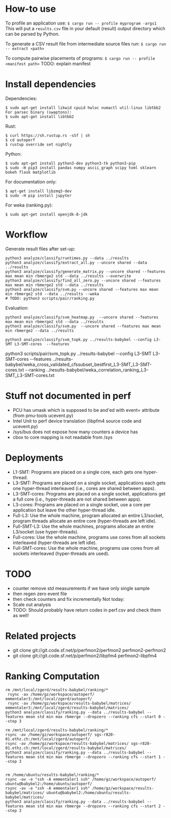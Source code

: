 # How-to use

To profile an application use:
`$ cargo run -- profile myprogram -args1`
This will put a `results.csv` file in your default (result) output directory which can be parsed by Python.

To generate a CSV result file from intermediate source files run:
`$ cargo run -- extract <path>`

To compute pairwise placements of programs:
`$ cargo run -- profile <manifest path>`
TODO: explain manifest

# Install dependencies

Dependencies:
```
$ sudo apt-get install likwid cpuid hwloc numactl util-linux libtbb2
For parsec binary (swaptons):
$ sudo apt-get install libtbb2
```

Rust:
```
$ curl https://sh.rustup.rs -sSf | sh
$ cd autoperf
$ rustup override set nightly
```

Python:
```
$ sudo apt-get install python3-dev python3-tk python3-pip
$ sudo -H pip3 install pandas numpy ascii_graph scipy toml sklearn bokeh flask matplotlib
```

For documentation only:
```
$ apt-get install libzmq3-dev
$ sudo -H pip install jupyter
```

For weka (ranking.py):
```
$ sudo apt-get install openjdk-8-jdk
```

# Workflow

Generate result files after set-up:
```
python3 analyze/classify/runtimes.py --data ../results
python3 analyze/classify/extract_all.py --uncore shared --data ../results
python3 analyze/classify/generate_matrix.py --uncore shared --features max mean min rbmerge2 std --data ../results --overwrite
python3 analyze/classify/find_all_zero.py --uncore shared --features max mean min rbmerge2 std --data ../results
python3 analyze/classify/svm.py --uncore shared --features max mean min rbmerge2 std --data ../results --weka
# TODO: python3 scripts/pair/ranking.py
```

Evaluation:
```
python3 analyze/classify/svm_heatmap.py  --uncore shared --features max mean min rbmerge2 std --data ../results
python3 analyze/classify/svm.py  --uncore shared --features max mean min rbmerge2 --data ../results

python3 analyze/classify/svm_topk.py ../results-babybel --config L3-SMT L3-SMT-cores  --features
```

python3 scripts/pair/svm_topk.py ../results-babybel --config L3-SMT L3-SMT-cores  --features ../results-babybel/weka_cross_validated_cfssubset_bestfirst_L3-SMT_L3-SMT-cores.txt --ranking ../results-babybel/weka_correlation_ranking_L3-SMT_L3-SMT-cores.txt

# Stuff not documented in perf
  * PCU has umask which is supposed to be and'ed with event= attribute (from pmu-tools ucevent.py)
  * Intel Unit to perf device translation (libpfm4 source code and ucevent.py)
  * /sys/bus does not expose how many counters a device has
  * cbox to core mapping is not readable from /sys

# Deployments
  * L1-SMT: Programs are placed on a single core, each gets one hyper-thread.
  * L3-SMT: Programs are placed on a single socket, applications each gets one hyper-thread interleaved (i.e., cores are shared between apps).
  * L3-SMT-cores: Programs are placed on a single socket, applications get a full core (i.e., hyper-threads are not shared between apps).
  * L3-cores: Programs are placed on a single socket, use a core per application but leave the other hyper-thread idle.
  * Full-L3: Use the whole machine, program allocated an entire L3/socket, program threads allocate an entire core (hyper-threads are left idle).
  * Full-SMT-L3: Use the whole machines, programs allocate an entire L3/socket (use hyper-threads).
  * Full-cores: Use the whole machine, programs use cores from all sockets interleaved (hyper-threads are left idle).
  * Full-SMT-cores: Use the whole machine, programs use cores from all sockets interleaved (hyper-threads are used).

# TODO
  * counter remove std measurements if we have only single sample
  * then regen zero event file
  * then check counters and fix incrementally
Not today:
  * Scale out analysis
  * TODO: Should probably have return codes in perf.csv and check them as well!


# Related projects
  * git clone git://git.code.sf.net/p/perfmon2/perfmon2 perfmon2-perfmon2
  * git clone git://git.code.sf.net/p/perfmon2/libpfm4 perfmon2-libpfm4


# Ranking Computation

```
rm /mnt/local/zgerd/results-babybel/ranking/*
 rsync -av /home/gz/workspace/autoperf/ emmentaler3:/mnt/local/zgerd/autoperf/
 rsync -av /home/gz/workspace/results-babybel/matrices/ emmentaler3:/mnt/local/zgerd/results-babybel/matrices/
python3 analyze/classify/ranking.py --data ../results-babybel --features mean std min max rbmerge --dropzero --ranking cfs --start 0 --step 3

rm /mnt/local/zgerd/results-babybel/ranking/*
rsync -av /home/gz/workspace/autoperf/ sgs-r820-01.ethz.ch:/mnt/local/zgerd/autoperf/
rsync -av /home/gz/workspace/results-babybel/matrices/ sgs-r820-01.ethz.ch:/mnt/local/zgerd/results-babybel/matrices/
python3 analyze/classify/ranking.py --data ../results-babybel --features mean std min max rbmerge --dropzero --ranking cfs --start 1 --step 3


rm /home/ubuntu/results-babybel/ranking/*
rsync -av -e "ssh -A emmentaler1 ssh" /home/gz/workspace/autoperf/ ubuntu@babybel2:/home/ubuntu/autoperf/
rsync -av -e "ssh -A emmentaler1 ssh" /home/gz/workspace/results-babybel/matrices/ ubuntu@babybel2:/home/ubuntu/results-babybel/matrices/
python3 analyze/classify/ranking.py --data ../results-babybel --features mean std min max rbmerge --dropzero --ranking cfs --start 2 --step 3


```
